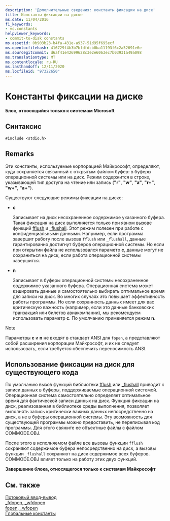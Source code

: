 ```yaml
---
description: 'Дополнительные сведения: константы фиксации на диск'
title: Константы фиксации на диске
ms.date: 11/04/2016
f1_keywords:
- vc.constants
helpviewer_keywords:
- commit-to-disk constants
ms.assetid: 0b903b23-b4fa-431e-a937-51d95f695ecf
ms.openlocfilehash: 416729f4b3b7bfdfdcb0ba11193f6c2a52691e6e
ms.sourcegitcommit: d6af41e42699628c3e2e6063ec7b03931a49a098
ms.translationtype: MT
ms.contentlocale: ru-RU
ms.lasthandoff: 12/11/2020
ms.locfileid: "97322650"
---
```

# <a name="commit-to-disk-constants"></a>Константы фиксации на диске

**Блок, относящийся только к системам Microsoft**

## <a name="syntax"></a>Синтаксис

```
#include <stdio.h>
```

## <a name="remarks"></a>Remarks

Эти константы, используемые корпорацией Майкрософт, определяют, куда сохраняется связанный с открытым файлом буфер: в буферы операционной системы или на диск. Режим содержится в строке, указывающей тип доступа на чтение или запись (**"r"**, **"w"**, **"a"**, **"r+"**, **"w+"**, **"a+"**).

Существуют следующие режимы фиксации на диске:

- **c**

   Записывает на диск несохраненное содержимое указанного буфера. Такая фиксация на диск выполняется только при явном вызове функций [fflush](../c-runtime-library/reference/fflush.md) и [_flushall](../c-runtime-library/reference/flushall.md). Этот режим полезен при работе с конфиденциальными данными. Например, если программа завершит работу после вызова `fflush` или `_flushall`, данные гарантированно достигнут буферов операционной системы. Но если при открытии файла не использовался параметр **c**, данные могут не сохраниться на диск, если работа операционной системы завершится.

- **n**

   Записывает в буферы операционной системы несохраненное содержимое указанного буфера. Операционная система может кэшировать данные и самостоятельно выбирать оптимальное время для записи на диск. Во многих случаях это повышает эффективность работы программы. Но если сохранность данных имеет для вас критическую важность (например, если это данные банковских транзакций или билетов авиакомпании), мы рекомендуем использовать параметр **c**. По умолчанию применяется режим **n**.

> [!NOTE]
> Параметры **c** и **n** не входят в стандарт ANSI для `fopen`, а представляют собой расширения корпорации Майкрософт, и их не следует использовать, если требуется обеспечить переносимость ANSI.

## <a name="using-the-commit-to-disk-feature-with-existing-code"></a>Использование фиксации на диск для существующего кода

По умолчанию вызов функций библиотеки [fflush](../c-runtime-library/reference/fflush.md) или [_flushall](../c-runtime-library/reference/flushall.md) приводит к записи данных в буферы, поддерживаемые операционной системой. Операционная система самостоятельно определяет оптимальное время для фактической записи данных на диск. Функция фиксации на диск, реализованная в библиотеке среды выполнения, позволяет выполнять запись критически важных данных непосредственно на диск, а не в буферы операционной системы. Эту возможность для существующей программы можно предоставить, не переписывая код программы. Для этого свяжите ее объектные файлы с файлом COMMODE.OBJ.

После этого в исполняемом файле все вызовы функции `fflush` сохраняют содержимое буфера непосредственно на диск, а вызовы функции `_flushall` сохраняют на диск содержимое всех буферов. COMMODE.OBJ влияет только на работу этих двух функций.

**Завершение блока, относящегося только к системам Майкрософт**

## <a name="see-also"></a>См. также

[Потоковый ввод-вывод](../c-runtime-library/stream-i-o.md)<br/>
[_fdopen, _wfdopen](../c-runtime-library/reference/fdopen-wfdopen.md)<br/>
[fopen, _wfopen](../c-runtime-library/reference/fopen-wfopen.md)<br/>
[Глобальные константы](../c-runtime-library/global-constants.md)
